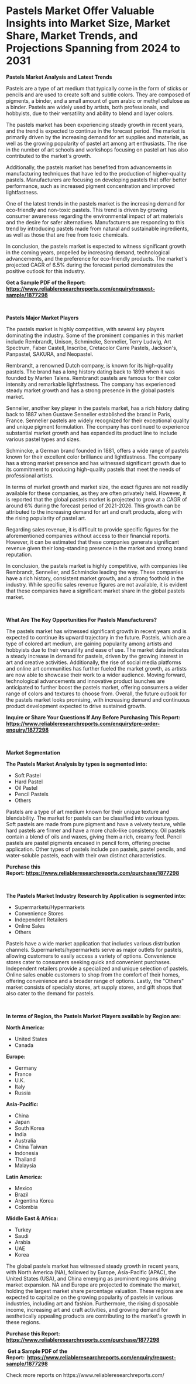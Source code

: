 <p><h1>Pastels Market Offer Valuable Insights into Market Size, Market Share, Market Trends, and Projections Spanning from 2024 to 2031</h1></p><p><strong>Pastels Market Analysis and Latest Trends</strong></p>
<p><p>Pastels are a type of art medium that typically come in the form of sticks or pencils and are used to create soft and subtle colors. They are composed of pigments, a binder, and a small amount of gum arabic or methyl cellulose as a binder. Pastels are widely used by artists, both professionals, and hobbyists, due to their versatility and ability to blend and layer colors.</p><p>The pastels market has been experiencing steady growth in recent years, and the trend is expected to continue in the forecast period. The market is primarily driven by the increasing demand for art supplies and materials, as well as the growing popularity of pastel art among art enthusiasts. The rise in the number of art schools and workshops focusing on pastel art has also contributed to the market's growth.</p><p>Additionally, the pastels market has benefited from advancements in manufacturing techniques that have led to the production of higher-quality pastels. Manufacturers are focusing on developing pastels that offer better performance, such as increased pigment concentration and improved lightfastness.</p><p>One of the latest trends in the pastels market is the increasing demand for eco-friendly and non-toxic pastels. This trend is driven by growing consumer awareness regarding the environmental impact of art materials and the desire for safer alternatives. Manufacturers are responding to this trend by introducing pastels made from natural and sustainable ingredients, as well as those that are free from toxic chemicals.</p><p>In conclusion, the pastels market is expected to witness significant growth in the coming years, propelled by increasing demand, technological advancements, and the preference for eco-friendly products. The market's projected CAGR of 6.5% during the forecast period demonstrates the positive outlook for this industry.</p></p>
<p><strong>Get a Sample PDF of the Report:&nbsp; <a href="https://www.reliableresearchreports.com/enquiry/request-sample/1877298">https://www.reliableresearchreports.com/enquiry/request-sample/1877298</a></strong></p>
<p>&nbsp;</p>
<p><strong>Pastels Major Market Players</strong></p>
<p><p>The pastels market is highly competitive, with several key players dominating the industry. Some of the prominent companies in this market include Rembrandt, Unison, Schmincke, Sennelier, Terry Ludwig, Art Spectrum, Faber Castell, Inscribe, Cretacolor Carre Pastels, Jackson's, Panpastel, SAKURA, and Neopastel.</p><p>Rembrandt, a renowned Dutch company, is known for its high-quality pastels. The brand has a long history dating back to 1899 when it was founded by Marten Talens. Rembrandt pastels are famous for their color intensity and remarkable lightfastness. The company has experienced steady market growth and has a strong presence in the global pastels market.</p><p>Sennelier, another key player in the pastels market, has a rich history dating back to 1887 when Gustave Sennelier established the brand in Paris, France. Sennelier pastels are widely recognized for their exceptional quality and unique pigment formulation. The company has continued to experience substantial market growth and has expanded its product line to include various pastel types and sizes.</p><p>Schmincke, a German brand founded in 1881, offers a wide range of pastels known for their excellent color brilliance and lightfastness. The company has a strong market presence and has witnessed significant growth due to its commitment to producing high-quality pastels that meet the needs of professional artists.</p><p>In terms of market growth and market size, the exact figures are not readily available for these companies, as they are often privately held. However, it is reported that the global pastels market is projected to grow at a CAGR of around 6% during the forecast period of 2021-2026. This growth can be attributed to the increasing demand for art and craft products, along with the rising popularity of pastel art.</p><p>Regarding sales revenue, it is difficult to provide specific figures for the aforementioned companies without access to their financial reports. However, it can be estimated that these companies generate significant revenue given their long-standing presence in the market and strong brand reputation.</p><p>In conclusion, the pastels market is highly competitive, with companies like Rembrandt, Sennelier, and Schmincke leading the way. These companies have a rich history, consistent market growth, and a strong foothold in the industry. While specific sales revenue figures are not available, it is evident that these companies have a significant market share in the global pastels market.</p></p>
<p>&nbsp;</p>
<p><strong>What Are The Key Opportunities For Pastels Manufacturers?</strong></p>
<p><p>The pastels market has witnessed significant growth in recent years and is expected to continue its upward trajectory in the future. Pastels, which are a type of colored art medium, are gaining popularity among artists and hobbyists due to their versatility and ease of use. The market data indicates a steady increase in demand for pastels, driven by the growing interest in art and creative activities. Additionally, the rise of social media platforms and online art communities has further fueled the market growth, as artists are now able to showcase their work to a wider audience. Moving forward, technological advancements and innovative product launches are anticipated to further boost the pastels market, offering consumers a wider range of colors and textures to choose from. Overall, the future outlook for the pastels market looks promising, with increasing demand and continuous product development expected to drive sustained growth.</p></p>
<p><strong>Inquire or Share Your Questions If Any Before Purchasing This Report: <a href="https://www.reliableresearchreports.com/enquiry/pre-order-enquiry/1877298">https://www.reliableresearchreports.com/enquiry/pre-order-enquiry/1877298</a></strong></p>
<p>&nbsp;</p>
<p><strong>Market Segmentation</strong></p>
<p><strong>The Pastels Market Analysis by types is segmented into:</strong></p>
<p><ul><li>Soft Pastel</li><li>Hard Pastel</li><li>Oil Pastel</li><li>Pencil Pastels</li><li>Others</li></ul></p>
<p><p>Pastels are a type of art medium known for their unique texture and blendability. The market for pastels can be classified into various types. Soft pastels are made from pure pigment and have a velvety texture, while hard pastels are firmer and have a more chalk-like consistency. Oil pastels contain a blend of oils and waxes, giving them a rich, creamy feel. Pencil pastels are pastel pigments encased in pencil form, offering precise application. Other types of pastels include pan pastels, pastel pencils, and water-soluble pastels, each with their own distinct characteristics.</p></p>
<p><strong>Purchase this Report:&nbsp;<a href="https://www.reliableresearchreports.com/purchase/1877298">https://www.reliableresearchreports.com/purchase/1877298</a></strong></p>
<p>&nbsp;</p>
<p><strong>The Pastels Market Industry Research by Application is segmented into:</strong></p>
<p><ul><li>Supermarkets/Hypermarkets</li><li>Convenience Stores</li><li>Independent Retailers</li><li>Online Sales</li><li>Others</li></ul></p>
<p><p>Pastels have a wide market application that includes various distribution channels. Supermarkets/hypermarkets serve as major outlets for pastels, allowing customers to easily access a variety of options. Convenience stores cater to consumers seeking quick and convenient purchases. Independent retailers provide a specialized and unique selection of pastels. Online sales enable customers to shop from the comfort of their homes, offering convenience and a broader range of options. Lastly, the "Others" market consists of specialty stores, art supply stores, and gift shops that also cater to the demand for pastels.</p></p>
<p>&nbsp;</p>
<p><strong>In terms of Region, the Pastels Market Players available by Region are:</strong></p>
<p>
    <p> <strong> North America: </strong>
        <ul>
            <li>United States</li>
            <li>Canada</li>
        </ul>
        </p> 
    <p> <strong> Europe: </strong>
        <ul>
            <li>Germany</li>
            <li>France</li>
            <li>U.K.</li>
            <li>Italy</li>
            <li>Russia</li>
        </ul>
        </p> 
    <p> <strong> Asia-Pacific: </strong>
        <ul>
            <li>China</li>
            <li>Japan</li>
            <li>South Korea</li>
            <li>India</li>
            <li>Australia</li>
            <li>China Taiwan</li>
            <li>Indonesia</li>
            <li>Thailand</li>
            <li>Malaysia</li>
        </ul>
        </p> 
    <p> <strong> Latin America: </strong>
        <ul>
            <li>Mexico</li>
            <li>Brazil</li>
            <li>Argentina Korea</li>
            <li>Colombia</li>
        </ul>
        </p> 
    <p> <strong> Middle East & Africa: </strong>
        <ul>
            <li>Turkey</li>
            <li>Saudi</li>
            <li>Arabia</li>
            <li>UAE</li>
            <li>Korea</li>
        </ul>
    </p>
    </p>
<p><p>The global pastels market has witnessed steady growth in recent years, with North America (NA), followed by Europe, Asia-Pacific (APAC), the United States (USA), and China emerging as prominent regions driving market expansion. NA and Europe are projected to dominate the market, holding the largest market share percentage valuation. These regions are expected to capitalize on the growing popularity of pastels in various industries, including art and fashion. Furthermore, the rising disposable income, increasing art and craft activities, and growing demand for aesthetically appealing products are contributing to the market's growth in these regions.</p></p>
<p><strong>Purchase this Report: <a href="https://www.reliableresearchreports.com/purchase/1877298">https://www.reliableresearchreports.com/purchase/1877298</a></strong></p>
<p>&nbsp;<strong>Get a Sample PDF of the Report:&nbsp;&nbsp;<a href="https://www.reliableresearchreports.com/enquiry/request-sample/1877298">https://www.reliableresearchreports.com/enquiry/request-sample/1877298</a></strong></p>
<p><strong></strong></p>
<p>Check more reports on https://www.reliableresearchreports.com/</p>